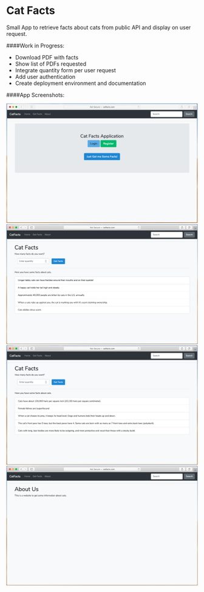 # Cat Facts


Small App to retrieve facts about cats from public API and display on user request.


####Work in Progress:
- Download PDF with facts
- Show list of PDFs requested
- Integrate quantity form per user request
- Add user authentication
- Create deployment environment and documentation


####App Screenshots:

![Screenshot01](public/img/Screenshot01.png)
![Screenshot02](public/img/Screenshot02.png)
![Screenshot03](public/img/Screenshot03.png)
![Screenshot04](public/img/Screenshot04.png)